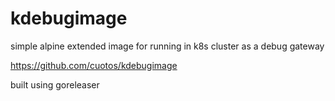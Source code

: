 # kdebugimage
simple alpine extended image for running in k8s cluster as a debug gateway

https://github.com/cuotos/kdebugimage

built using goreleaser
